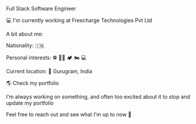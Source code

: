 Full Stack Software Engineer

💻 I'm currently working at Freecharge Technologies Pvt Ltd 

A bit about me:

Nationality: 🇮🇳

Personal interests: ⚽ 💪🏽 🏕 🏍 💻

Current location: 📍 Gurugram, India

🌎 Check my portfolio

I'm always working on something, and often too excited about it to stop and update my portfolio

Feel free to reach out and see what I'm up to now 💬
